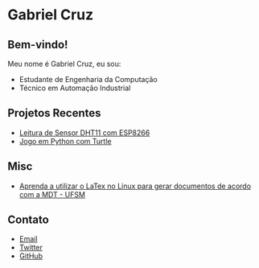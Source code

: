 # Gabriel Cruz

## Bem-vindo! 

Meu nome é Gabriel Cruz, eu sou:
  
  - Estudante de Engenharia da Computação
  - Técnico em Automação Industrial
  
## Projetos Recentes

  - [Leitura de Sensor DHT11 com ESP8266](https://github.com/cruzpc/Medidor-de-Temperatura-e-Umidade-com-ESP8266)
  - [Jogo em Python com Turtle](https://github.com/cruzpc/Jogo-em-Python-usando-Turtle)
  
## Misc

  - [Aprenda a utilizar o LaTex no Linux para gerar documentos de acordo com a MDT - UFSM](/latex.md)
  
## Contato

  - [Email](mailto:gabriel97pc@outlook.com)
  - [Twitter](https://twitter.com/Gabriel_Cruz97)
  - [GitHub](https://github.com/cruzpc) 
